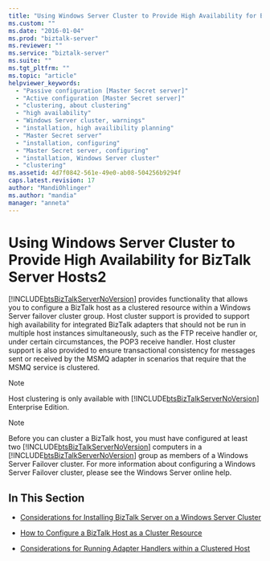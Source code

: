 ```yaml
---
title: "Using Windows Server Cluster to Provide High Availability for BizTalk Server Hosts2 | Microsoft Docs"
ms.custom: ""
ms.date: "2016-01-04"
ms.prod: "biztalk-server"
ms.reviewer: ""
ms.service: "biztalk-server"
ms.suite: ""
ms.tgt_pltfrm: ""
ms.topic: "article"
helpviewer_keywords: 
  - "Passive configuration [Master Secret server]"
  - "Active configuration [Master Secret server]"
  - "clustering, about clustering"
  - "high availability"
  - "Windows Server cluster, warnings"
  - "installation, high availibility planning"
  - "Master Secret server"
  - "installation, configuring"
  - "Master Secret server, configuring"
  - "installation, Windows Server cluster"
  - "clustering"
ms.assetid: 4d7f0842-561e-49e0-ab08-504256b9294f
caps.latest.revision: 17
author: "MandiOhlinger"
ms.author: "mandia"
manager: "anneta"
---
```

# Using Windows Server Cluster to Provide High Availability for BizTalk Server Hosts2
[!INCLUDE[btsBizTalkServerNoVersion](../includes/btsbiztalkservernoversion-md.md)] provides functionality that allows you to configure a BizTalk host as a clustered resource within a  Windows Server failover cluster group. Host cluster support is provided to support high availability for integrated BizTalk adapters that should not be run in multiple host instances simultaneously, such as the FTP receive handler or, under certain circumstances, the POP3 receive handler. Host cluster support is also provided to ensure transactional consistency for messages sent or received by the MSMQ adapter in scenarios that require that the MSMQ service is clustered.  
  
> [!NOTE]
>  Host clustering is only available with [!INCLUDE[btsBizTalkServerNoVersion](../includes/btsbiztalkservernoversion-md.md)] Enterprise Edition.  
  
> [!NOTE]
>  Before you can cluster a BizTalk host, you must have configured at least two [!INCLUDE[btsBizTalkServerNoVersion](../includes/btsbiztalkservernoversion-md.md)] computers in a [!INCLUDE[btsBizTalkServerNoVersion](../includes/btsbiztalkservernoversion-md.md)] group as members of a Windows Server Failover cluster. For more information about configuring a Windows Server Failover cluster, please see the Windows Server online help.  
  
## In This Section  
  
-   [Considerations for Installing BizTalk Server on a Windows Server Cluster](../core/considerations-for-installing-biztalk-server-on-a-windows-server-cluster2.md)  
  
-   [How to Configure a BizTalk Host as a Cluster Resource](../core/how-to-configure-a-biztalk-host-as-a-cluster-resource1.md)  
  
-   [Considerations for Running Adapter Handlers within a Clustered Host](../core/considerations-for-running-adapter-handlers-within-a-clustered-host1.md)
